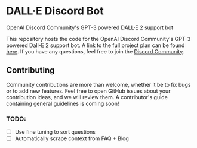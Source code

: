 # DALL·E Discord Bot

OpenAI Discord Community's GPT-3 powered DALL·E 2 support bot

This repository hosts the code for the OpenAI Discord Community's GPT-3 powered Dall-E 2 support bot. A link to the full project plan can be found [here](https://docs.google.com/document/d/1Qmp-jIhAoITMHOB8d-UluCS4JCDT2DwCsQGFqWCZsFo/edit?usp=sharing). If you have any questions, feel free to join the [Discord Community](https://www.discord.gg/openaidalle). 

## Contributing

Community contributions are more than welcome, whether it be to fix bugs or to add new features. Feel free to open GitHub issues about your contribution ideas, and we will review them. A contributor's guide containing general guidelines is coming soon!


### TODO:

- [ ] Use fine tuning to sort questions
- [ ] Automatically scrape context from FAQ + Blog
